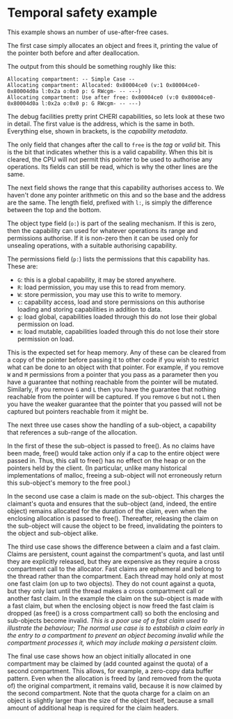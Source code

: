 Temporal safety example
=======================

This example shows an number of use-after-free cases.

The first case simply allocates an object and frees it, printing the value of the pointer both before and after deallocation.

The output from this should be something roughly like this:

```
Allocating compartment: -- Simple Case --
Allocating compartment: Allocated: 0x80004ce0 (v:1 0x80004ce0-0x80004d0a l:0x2a o:0x0 p: G RWcgm- -- ---)
Allocating compartment: Use after free: 0x80004ce0 (v:0 0x80004ce0-0x80004d0a l:0x2a o:0x0 p: G RWcgm- -- ---)
```

The debug facilities pretty print CHERI capabilities, so lets look at these two in detail.
The first value is the address, which is the same in both.
Everything else, shown in brackets, is the *capability metadata*.

The only field that changes after the call to `free` is the *tag* or *valid* bit.
This is the bit that indicates whether this is a valid capability.
When this bit is cleared, the CPU will not permit this pointer to be used to authorise any operations.
Its fields can still be read, which is why the other lines are the same.

The next field shows the range that this capability authorises access to.
We haven't done any pointer arithmetic on this and so the base and the address are the same.
The length field, prefixed with `l:`, is simply the difference between the top and the bottom.

The object type field (`o:`) is part of the sealing mechanism.
If this is zero, then the capability can used for whatever operations its range and permissions authorise.
If it is non-zero then it can be used only for unsealing operations, with a suitable authorising capability.

The permissions field (`p:`) lists the permissions that this capability has.
These are:

 - `G`: this is a global capability, it may be stored anywhere.
 - `R`: load permission, you may use this to read from memory.
 - `W`: store permission, you may use this to write to memory.
 - `c`: capability access, load and store permissions on this authorise loading and storing capabilities in addition to data.
 - `g`: load global, capabilities loaded through this do not lose their global permission on load.
 - `m`: load mutable, capabilities loaded through this do not lose their store permission on load.

This is the expected set for heap memory.
Any of these can be cleared from a copy of the pointer before passing it to other code if you wish to restrict what can be done to an object with that pointer.
For example, if you remove `W` and `M` permissions from a pointer that you pass as a parameter then you have a guarantee that nothing reachable from the pointer will be mutated.
Similarly, if you remove `G` and `L` then you have the guarantee that nothing reachable from the pointer will be captured.
If you remove `G` but not `L` then you have the weaker guarantee that the pointer that you passed will not be captured but pointers reachable from it might be.

The next three use cases show the handling of a sub-object, a capability that references a sub-range of the allocation.

In the first of these the sub-object is passed to free().
As no claims have been made, free() would take action only if a cap to the entire object were passed in.
Thus, this call to free() has no effect on the heap or on the pointers held by the client.
(In particular, unlike many historical implementations of malloc, freeing a sub-object will not erroneously return this sub-object's memory to the free pool.)

In the second use case a claim is made on the sub-object.
This charges the claimant's quota and ensures that the sub-object (and, indeed, the entire object) remains allocated for the duration of the claim, even when the enclosing allocation is passed to free().
Thereafter, releasing the claim on the sub-object will cause the object to be freed, invalidating the pointers to the object and sub-object alike.

The third use case shows the difference between a claim and a fast claim.
Claims are persistent, count against the compartment's quota, and last until they are explicitly released, but they are expensive as they require a cross compartment call to the allocator.
Fast claims are ephemeral and belong to the thread rather than the compartment.
Each thread may hold only at most one fast claim (on up to two objects).
They do not count against a quota, but they only last until the thread makes a cross compartment call or another fast claim.
In the example the claim on the sub-object is made with a fast claim, but when the enclosing object is now freed the fast claim is dropped (as free() is a cross compartment call) so both the enclosing and sub-objects become invalid.
_This is a poor use of a fast claim used to illustrate the behaviour; The normal use case is to establish a claim early in the entry to a compartment to prevent an object becoming invalid while the compartment processes it, which may include making a persistent claim._    

The final use case shows how an object initially allocated in one compartment may be claimed by (add counted against the quota) of a second compartment.
This allows, for example, a zero-copy data buffer pattern.
Even when the allocation is freed by (and removed from the quota of) the original compartment, it remains valid, because it is now claimed by the second compartment.
Note that the quota charge for a claim on an object is slightly larger than the size of the object itself, because a small amount of additional heap is required for the claim headers.


